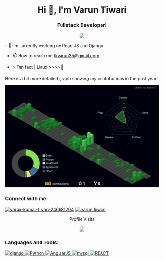 <h1 align="center">Hi 👋, I'm Varun Tiwari</h1>
<h3 align="center">Fullstack Developer!</h3>
<p align='center'>
<img align = "right alt = "coding" width = "400" src = "https://media2.giphy.com/media/13HgwGsXF0aiGY/giphy.gif?cid=ecf05e47kywzev2elyxu9y3pdkqo5uae9rd06pt2gfuw4s3u&rid=giphy.gif&ct=g">
</p>
- 🔭 I’m currently working on ReactJS and Django

- 📫 How to reach me tkvarun35@gmail.com

- ⚡ Fun fact | Linux >>>> 🙂

Here is a bit more detailed graph showing my contributions in the past year:

![GitHub stats](https://raw.githubusercontent.com/tkvarun35/tkvarun35/master/profile-3d-contrib/profile-night-green.svg)


<h3 align="left">Connect with me:</h3>
<p align="left">
<a href="https://www.linkedin.com/in/varun-kumar-tiwari-246981204/" target="_blank"><img align="center" src="https://cdn-icons-png.flaticon.com/512/174/174857.png" alt="varun-kumar-tiwari-246981204" height="30" width="30" /></a>
<a href="https://www.instagram.com/varun.tiiwari/" target="_blank"><img align="center" src="https://raw.githubusercontent.com/rahuldkjain/github-profile-readme-generator/master/src/images/icons/Social/instagram.svg" alt=".varun.tiiwari" height="30" width="40" /></a>
</p>
<p align="center">
   Profile Visits <br/> <br/>
  <img src="https://profile-counter.glitch.me/%7Btkvarun35%7D/count.svg" />
</p>
   
 <h3 align="left">Languages and Tools:</h3>
<p align="left"> <a href="https://www.djangoproject.com/" target="_blank" rel="noreferrer"> <img src="https://static.djangoproject.com/img/logo-django.42234b631760.svg" alt="django" width="40" height="40"/> </a> <a href="https://www.python.org/" target="_blank" rel="noreferrer"> <img src="https://www.python.org/static/img/python-logo@2x.png" alt="Python" width="80" height="40"/> </a> <a href="https://angularjs.org/" target="_blank" rel="noreferrer"> <img src="https://angularjs.org/img/angularjs-for-header-only.svg" alt="AngularJS" width="80" height="40"/> </a> <a href="https://www.mysql.com/" target="_blank" rel="noreferrer"> <img src="https://labs.mysql.com/common/logos/mysql-logo.svg?v2" alt="mysql" width="50" height="40"/> </a> <a href="https://react.dev/" target="_blank" rel="noreferrer"> <img src="https://react.dev/favicon.ico" alt="REACT" width="40" height="40"/> </a> </p>

